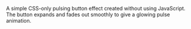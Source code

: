 A simple CSS-only pulsing button effect created without using JavaScript.  
The button expands and fades out smoothly to give a glowing pulse animation.